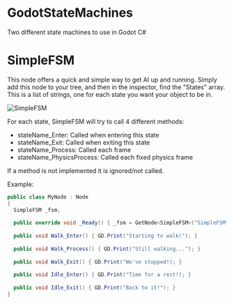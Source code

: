 # GodotStateMachines

Two different state machines to use in Godot C#

# SimpleFSM

This node offers a quick and simple way to get AI up and running.  Simply add this node to your tree, and then in the inspector, find the "States" array.  This is a list of strings, one for each state you want your object to be in.

![SimpleFSM](https://user-images.githubusercontent.com/61599196/151866978-86ec6ed3-edd8-4aeb-9ecb-788c02cb91f7.png)

For each state, SimpleFSM will try to call 4 different methods:
- stateName_Enter: Called when entering this state
- stateName_Exit: Called when exiting this state
- stateName_Process: Called each frame 
- stateName_PhysicsProcess: Called each fixed physics frame

If a method is not implemented it is ignored/not called.

Example:

```C#
public class MyNode : Node
{
  SimpleFSM _fsm;
  
  public override void _Ready() { _fsm = GetNode<SimpleFSM>("SimpleFSM"); }
  
  public void Walk_Enter() { GD.Print("Starting to walk!"); }
  
  public void Walk_Process() { GD.Print("Still walking..."); }
  
  public void Walk_Exit() { GD.Print("We've stopped!); }
  
  public void Idle_Enter() { GD.Print("Time for a rest!); }
  
  public void Idle_Exit() { GD.Print("Back to it!"); }
}
```

